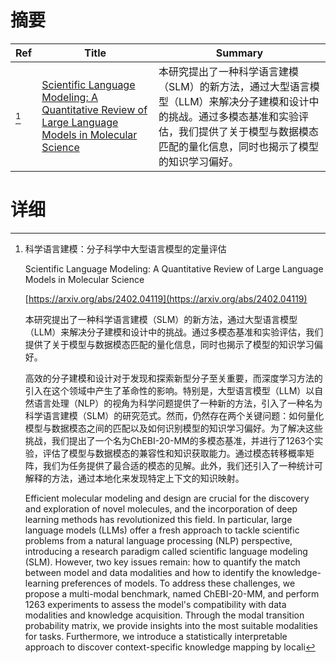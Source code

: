 # 摘要

| Ref | Title | Summary |
| --- | --- | --- |
| [^1] | [Scientific Language Modeling: A Quantitative Review of Large Language Models in Molecular Science](https://arxiv.org/abs/2402.04119) | 本研究提出了一种科学语言建模（SLM）的新方法，通过大型语言模型（LLM）来解决分子建模和设计中的挑战。通过多模态基准和实验评估，我们提供了关于模型与数据模态匹配的量化信息，同时也揭示了模型的知识学习偏好。 |

# 详细

[^1]: 科学语言建模：分子科学中大型语言模型的定量评估

    Scientific Language Modeling: A Quantitative Review of Large Language Models in Molecular Science

    [https://arxiv.org/abs/2402.04119](https://arxiv.org/abs/2402.04119)

    本研究提出了一种科学语言建模（SLM）的新方法，通过大型语言模型（LLM）来解决分子建模和设计中的挑战。通过多模态基准和实验评估，我们提供了关于模型与数据模态匹配的量化信息，同时也揭示了模型的知识学习偏好。

    

    高效的分子建模和设计对于发现和探索新型分子至关重要，而深度学习方法的引入在这个领域中产生了革命性的影响。特别是，大型语言模型（LLM）以自然语言处理（NLP）的视角为科学问题提供了一种新的方法，引入了一种名为科学语言建模（SLM）的研究范式。然而，仍然存在两个关键问题：如何量化模型与数据模态之间的匹配以及如何识别模型的知识学习偏好。为了解决这些挑战，我们提出了一个名为ChEBI-20-MM的多模态基准，并进行了1263个实验，评估了模型与数据模态的兼容性和知识获取能力。通过模态转移概率矩阵，我们为任务提供了最合适的模态的见解。此外，我们还引入了一种统计可解释的方法，通过本地化来发现特定上下文的知识映射。

    Efficient molecular modeling and design are crucial for the discovery and exploration of novel molecules, and the incorporation of deep learning methods has revolutionized this field. In particular, large language models (LLMs) offer a fresh approach to tackle scientific problems from a natural language processing (NLP) perspective, introducing a research paradigm called scientific language modeling (SLM). However, two key issues remain: how to quantify the match between model and data modalities and how to identify the knowledge-learning preferences of models. To address these challenges, we propose a multi-modal benchmark, named ChEBI-20-MM, and perform 1263 experiments to assess the model's compatibility with data modalities and knowledge acquisition. Through the modal transition probability matrix, we provide insights into the most suitable modalities for tasks. Furthermore, we introduce a statistically interpretable approach to discover context-specific knowledge mapping by locali
    

